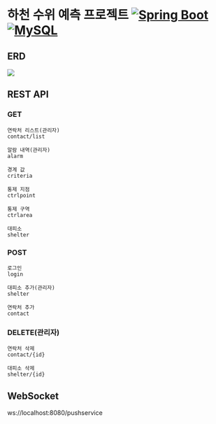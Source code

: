 # 하천 수위 예측 프로젝트 [![Spring Boot](https://img.shields.io/badge/Spring%20Boot-3.1.3-brightgreen)](https://spring.io/projects/spring-boot) [![MySQL](https://img.shields.io/badge/MySQL-8.0-blue)](https://www.mysql.com/)
## ERD
<image src='ERD.PNG'>

## REST API
### GET
    연락처 리스트(관리자)
    contact/list

    알람 내역(관리자)
    alarm

    경계 값
    criteria

    통제 지점
    ctrlpoint

    통제 구역
    ctrlarea

    대피소
    shelter
### POST
    로그인
    login

    대피소 추가(관리자)
    shelter

    연락처 추가
    contact
### DELETE(관리자)
    연락처 삭제
    contact/{id}

    대피소 삭제
    shelter/{id}


## WebSocket
ws://localhost:8080/pushservice